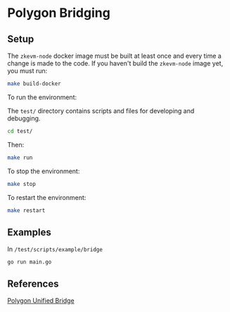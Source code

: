 # Polygon Bridging

## Setup

The `zkevm-node` docker image must be built at least once and every time a change is made to the code.
If you haven't build the `zkevm-node` image yet, you must run:

```bash
make build-docker
```

To run the environment:

The `test/` directory contains scripts and files for developing and debugging.

```bash
cd test/
```

Then:

```bash
make run
```

To stop the environment:

```bash
make stop
```

To restart the environment:

```bash
make restart
```

## Examples

In `/test/scripts/example/bridge`
```shell
go run main.go
```

## References

[Polygon Unified Bridge](https://docs.polygon.technology/zkEVM/architecture/unified-LxLy/#overall-flow-of-events)